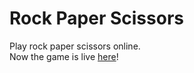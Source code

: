 # Rock Paper Scissors

Play rock paper scissors online.<br>
Now the game is live [here](https://nishantholla.github.io/rockPaperScissors/)!
